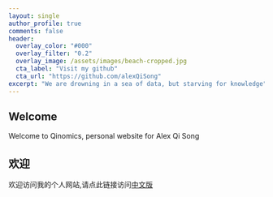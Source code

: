 ```yaml
---
layout: single
author_profile: true
comments: false
header:
  overlay_color: "#000"
  overlay_filter: "0.2"
  overlay_image: /assets/images/beach-cropped.jpg
  cta_label: "Visit my github"
  cta_url: "https://github.com/alexQiSong"
excerpt: "We are drowning in a sea of data, but starving for knowledge"
---
```

## Welcome

Welcome to Qinomics, personal website for Alex Qi Song

## 欢迎

欢迎访问我的个人网站,请点此链接访问[中文版](/index-ch)


